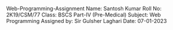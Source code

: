 Web-Programming-Assignment
Name: Santosh Kumar
Roll No: 2K19/CSM/77
Class: BSCS Part-IV (Pre-Medical)
Subject: Web Programming
Assigned by: Sir Gulsher Laghari
Date: 07-01-2023
